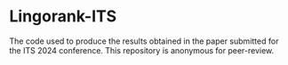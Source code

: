 # Lingorank-ITS
The code used to produce the results obtained in the paper submitted for the ITS 2024 conference. This repository is anonymous for peer-review.
